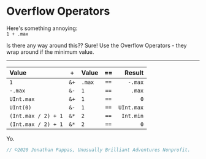 # **Overflow Operators**

Here's something annoying:<br>
`1 + .max`

Is there any way around this??
Sure! Use the Overflow Operators - they wrap around if the minimum value.

---

Value | + | Value | == | Result |
:-- | :--: | :-- | :--: | --:
`1` | `&+` | `.max` | `==` | `-.max`
`-.max` | `&-` | `1` | `==` | `.max`
`UInt.max` | `&+` | `1` | `==` | `0`
`UInt(0)` | `&-` | `1` | `==` | `UInt.max`
`(Int.max / 2) + 1` | `&*` | `2` | `==` | `Int.min`
`(Int.max / 2) + 1` | `&*` | `2` | `==` | `0`

Yo.


```swift
// ©2020 Jonathan Pappas, Unusually Brilliant Adventures Nonprofit.
```